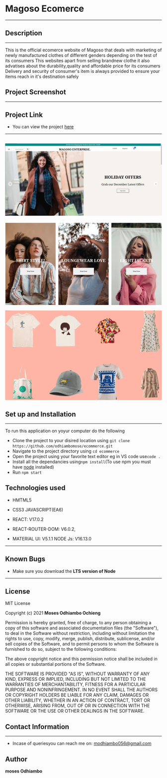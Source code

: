 # Magoso Ecomerce
---
## Description
---
This is the official ecomerce website of Magoso that deals with marketing of newly manufactured clothes of different genders depending on the test of its consumers
This websites apart from selling brandnew clothe it also advatises about the durability,quality and affordable price for its consumers
Delivery and security of consumer's item is always provided to ensure your items reach in it's destination safely
## Project Screenshot
---

## Project Link

- You can view the project [here]()
---
![Website top section](public/images/ecomerce2.png)
---
![website Category section](public/images/ecomerce1.png)

![website Category section](public/images/ecomerce3.png)


## Set up and Installation
---
To run this application on yoyur computer do the following
- Clone the project to your disired location using ```git clone https://github.com/odhiambomose/ecommerce.git```
- Navigate to the project directory using ```cd ecommerce```
- Open the project using your favorite text editor eg in VS code use```code .```
- Install all the dependancies using```npm install```(To use npm you must have [node](https://nodejs.org/en/) installed)
- Run ```npm start```

## Technologies used
- HMTML5
- CSS3
JAVASCRIPT(EA6)
-  REACT: V17.0.2

- REACT-ROUTER-DOM: V6.0.2,

- MATERIAL UI: V5.1.1
NODE Js: V16.13.0
---

## Known Bugs
- Make sure you download the **LTS version of Node**
---

## License
MIT License

Copyright (c) 2021 **Moses Odhiambo Ochieng**

Permission is hereby granted, free of charge, to any person obtaining a copy
of this software and associated documentation files (the "Software"), to deal
in the Software without restriction, including without limitation the rights
to use, copy, modify, merge, publish, distribute, sublicense, and/or sell
copies of the Software, and to permit persons to whom the Software is
furnished to do so, subject to the following conditions:

The above copyright notice and this permission notice shall be included in all
copies or substantial portions of the Software.

THE SOFTWARE IS PROVIDED "AS IS", WITHOUT WARRANTY OF ANY KIND, EXPRESS OR
IMPLIED, INCLUDING BUT NOT LIMITED TO THE WARRANTIES OF MERCHANTABILITY,
FITNESS FOR A PARTICULAR PURPOSE AND NONINFRINGEMENT. IN NO EVENT SHALL THE
AUTHORS OR COPYRIGHT HOLDERS BE LIABLE FOR ANY CLAIM, DAMAGES OR OTHER
LIABILITY, WHETHER IN AN ACTION OF CONTRACT, TORT OR OTHERWISE, ARISING FROM,
OUT OF OR IN CONNECTION WITH THE SOFTWARE OR THE USE OR OTHER DEALINGS IN THE
SOFTWARE.

## Contact Information
---
- Incase of queriesyou can reach me on: modhiambo056@gmail.com

## Author




**moses Odhiambo**